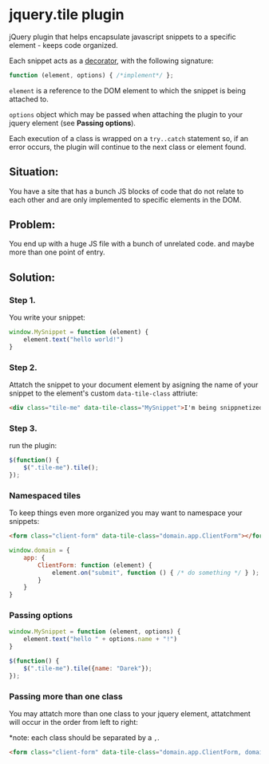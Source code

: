 jquery.tile plugin
==================

jQuery plugin that helps encapsulate javascript snippets to a specific element - keeps code organized.

Each snippet acts as a [decorator](http://addyosmani.com/blog/decorator-pattern/), with the following signature: 

```js
function (element, options) { /*implement*/ };
```

`element` is a reference to the DOM element to which the snippet is being attached to.

`options` object which may be passed when attaching the plugin to your jquery element (see **Passing options**).

Each execution of a class is wrapped on a `try..catch` statement so, if an error 
occurs, the plugin will continue to the next class or element found.


## Situation: 

You have a site that has a bunch JS blocks of code that do not relate to each 
other and are only implemented to specific elements in the DOM.

## Problem: 
You end up with a huge JS file with a bunch of unrelated code. and maybe more
than one  point of entry.

## Solution:

### Step 1.
You write your snippet:

```js
window.MySnippet = function (element) {
    element.text("hello world!")
}
```

### Step 2.
Attatch the snippet to your document element by asigning the name of your 
snippet to the element's custom `data-tile-class` attriute:

```html
<div class="tile-me" data-tile-class="MySnippet">I'm being snippnetized</div>
```

### Step 3. 
run the plugin:

```js
$(function() {
    $(".tile-me").tile();
});
```

### Namespaced tiles
To keep things even more organized you may want to namespace your snippets:

```html
<form class="client-form" data-tile-class="domain.app.ClientForm"></form>
```

```js
window.domain = {
    app: {
        ClientForm: function (element) {
            element.on("submit", function () { /* do something */ } );
        }
    }
}
```

### Passing options

```js
window.MySnippet = function (element, options) {
    element.text("hello " + options.name + "!")
}

$(function() {
    $(".tile-me").tile({name: "Darek"});
});
```

### Passing more than one class
You may attatch more than one class to your jquery element, attatchment will 
occur in the order from left to right: 

*note: each class should be separated by a `,`.

```html
<form class="client-form" data-tile-class="domain.app.ClientForm, domain.app.ValidateForm"></form>
```